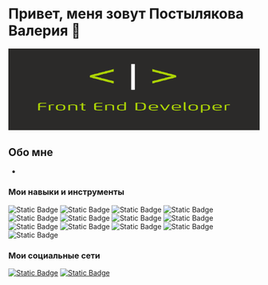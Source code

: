 # Привет, меня зовут Постылякова Валерия 👋

![Header](https://github.com/ValeriaPostylyakova/ValeriaPostylyakova/blob/main/assets/frontend-developer.gif)

## Обо мне

- 

### Мои навыки и инструменты
[]()
![Static Badge](https://img.shields.io/badge/HTML-black?style=for-the-badge&logo=html5&logoColor=orange)
![Static Badge](https://img.shields.io/badge/CSS-black?style=for-the-badge&logo=css3&logoColor=blue)
![Static Badge](https://img.shields.io/badge/SASS-black?style=for-the-badge&logo=sass&logoColor=pink)
![Static Badge](https://img.shields.io/badge/tailwind_CSS-black?style=for-the-badge&logo=tailwindcss&logoColor=blue)
![Static Badge](https://img.shields.io/badge/javascript-black?style=for-the-badge&logo=javascript&logoColor=yellow)
![Static Badge](https://img.shields.io/badge/TypeScript-black?style=for-the-badge&logo=typescript&logoColor=blue)
![Static Badge](https://img.shields.io/badge/react-black?style=for-the-badge&logo=react&logoColor=blue)
![Static Badge](https://img.shields.io/badge/redux_toolkit-black?style=for-the-badge&logo=redux&logoColor=violet)
![Static Badge](https://img.shields.io/badge/vite-black?style=for-the-badge&logo=vite)
![Static Badge](https://img.shields.io/badge/webpack-black?style=for-the-badge&logo=webpack)
![Static Badge](https://img.shields.io/badge/git-black?style=for-the-badge&logo=git)
![Static Badge](https://img.shields.io/badge/github-black?style=for-the-badge&logo=github)
![Static Badge](https://img.shields.io/badge/figma-black?style=for-the-badge&logo=figma)

### Мои социальные сети
[![Static Badge](https://img.shields.io/badge/VKONTAKTE-black?style=for-the-badge&logo=vk&logoColor=blue)](https://vk.com/your_infinity89)
[![Static Badge](https://img.shields.io/badge/telegram-black?style=for-the-badge&logo=telegram&logoColor=blue)](https://t.me/your_infinity888)














